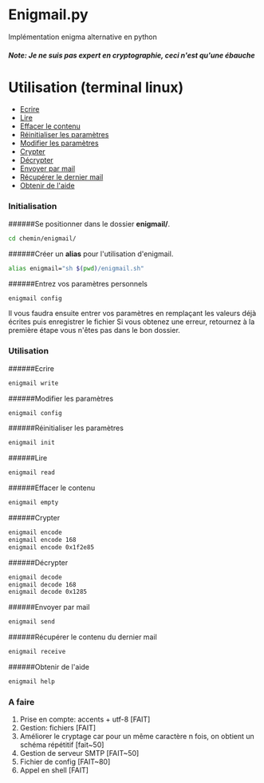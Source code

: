 # Enigmail.py

Implémentation enigma alternative en python

##### Note: Je ne suis pas expert en cryptographie, ceci n'est qu'une ébauche



# Utilisation (terminal linux)
- [Ecrire](#ecrire)
- [Lire](#lire)
- [Effacer le contenu](#effacer-le-contenu)
- [Réinitialiser les paramètres](#r%C3%A9initialiser-les-param%C3%A8tres)
- [Modifier les paramètres](#modifier-les-param%C3%A8tres)
- [Crypter](#crypter)
- [Décrypter](#d%C3%A9crypter)
- [Envoyer par mail](#envoyer-par-mail)
- [Récupérer le dernier mail](#recup%C3%A9rer-le-contenu-du-dernier-mail)
- [Obtenir de l'aide](#obtenir-de-laide)

### Initialisation

######Se positionner dans le dossier __enigmail/__.
```bash
cd chemin/enigmail/
```
######Créer un __alias__ pour l'utilisation d'enigmail.
```bash
alias enigmail="sh $(pwd)/enigmail.sh"
```
######Entrez vos paramètres personnels
```bash
enigmail config
```
Il vous faudra ensuite entrer vos paramètres en remplaçant les valeurs déjà écrites puis enregistrer le fichier
Si vous obtenez une erreur, retournez à la première étape vous n'êtes pas dans le bon dossier.


### Utilisation

######Ecrire
```bash
enigmail write
```
######Modifier les paramètres
```bash
enigmail config
```
######Réinitialiser les paramètres
```bash
enigmail init
```
######Lire
```bash
enigmail read
```
######Effacer le contenu
```bash
enigmail empty
```
######Crypter
```bash
enigmail encode
enigmail encode 168
enigmail encode 0x1f2e85
```
######Décrypter
```bash
enigmail decode
enigmail decode 168
enigmail decode 0x1285
```
######Envoyer par mail
```bash
enigmail send
```
######Récupérer le contenu du dernier mail
```bash
enigmail receive
```
######Obtenir de l'aide
```bash
enigmail help
```


### A faire
1. Prise en compte: accents + utf-8 [FAIT]
2. Gestion: fichiers [FAIT]
3. Améliorer le cryptage car pour un même caractère n fois, on obtient un schéma répétitif [fait~50]
4. Gestion de serveur SMTP [FAIT~50]
5. Fichier de config [FAIT~80]
6. Appel en shell [FAIT]
